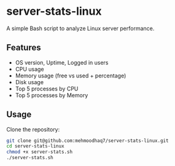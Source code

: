 # server-stats-linux

A simple Bash script to analyze Linux server performance.

## Features
- OS version, Uptime, Logged in users
- CPU usage
- Memory usage (free vs used + percentage)
- Disk usage
- Top 5 processes by CPU
- Top 5 processes by Memory

## Usage
Clone the repository:
```bash
git clone git@github.com:mehmoodhaq7/server-stats-linux.git
cd server-stats-linux
chmod +x server-stats.sh
./server-stats.sh

